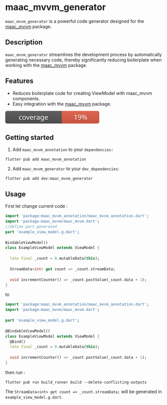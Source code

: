 # maac_mvvm_generator

`maac_mvvm_generator` is a powerful code generator designed for the [maac_mvvm](https://pub.dev/packages/maac_mvvm) package.

## Description

`maac_mvvm_generator` streamlines the development process by automatically generating necessary code, thereby significantly reducing boilerplate when working with the [maac_mvvm](https://pub.dev/packages/maac_mvvm) package.

## Features

*   Reduces boilerplate code for creating ViewModel with maac_mvvm components.
*   Easy integration with the [maac_mvvm](https://pub.dev/packages/maac_mvvm) package.

![Coverage](coverage_badge.svg)
    

## Getting started

1.  Add `maac_mvvm_annotation` to your `dependencies:`
```
flutter pub add maac_mvvm_annotation
```

2.  Add `maac_mvvm_generator` to your `dev_dependencies`:
```
flutter pub add dev:maac_mvvm_generator
```
    

## Usage
First let change current code : 
```dart 
import 'package:maac_mvvm_annotation/maac_mvvm_annotation.dart';
import 'package:maac_mvvm/maac_mvvm.dart';
//define part generated
part 'example_view_model.g.dart';

BindableViewModel()
class ExampleViewModel extends ViewModel { 

  late final _count = 0.mutableData(this);

  StreamData<int> get count => _count.streamData;
  
  void incrementCounter() => _count.postValue(_count.data + 1);
}

````

to 

```dart
import 'package:maac_mvvm_annotation/maac_mvvm_annotation.dart';
import 'package:maac_mvvm/maac_mvvm.dart';

part 'example_view_model.g.dart';

@BindableViewModel()
class ExampleViewModel extends ViewModel {
  @Bind()
  late final _count = 0.mutableData(this);

  void incrementCounter() => _count.postValue(_count.data + 1);
}
```

then run : 
```
flutter pub run build_runner build --delete-conflicting-outputs
```
The `StreamData<int> get count => _count.streamData;` will be generated in `example_view_model.g.dart`.
